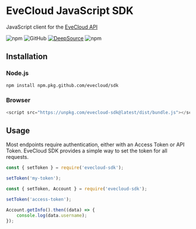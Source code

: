 # EveCloud JavaScript SDK

JavaScript client for the [EveCloud API](https://docs.evecloud.xyz/reference/api)

![npm](https://img.shields.io/npm/v/evecloud-sdk)
![GitHub](https://img.shields.io/github/license/EveCloud/sdk)
[![DeepSource](https://app.deepsource.com/gh/EveCloud/sdk.svg/?label=active+issues&token=_Vn3wXUTEY0WgVsyE3UOtrg8)](https://app.deepsource.com/gh/EveCloud/sdk/)
![npm](https://img.shields.io/npm/dt/evecloud-sdk)

## Installation

### Node.js

```bash
npm install npm.pkg.github.com/evecloud/sdk
```

### Browser

```js
<script src="https://unpkg.com/evecloud-sdk@latest/dist/bundle.js"></script>
```

## Usage

Most endpoints require authentication, either with an Access Token or API Token. 
EveCloud SDK provides a simple way to set the token for all requests.

```js
const { setToken } = require('evecloud-sdk');

setToken('my-token');
```

```js
const { setToken, Account } = require('evecloud-sdk');

setToken('access-token');

Account.getInfo().then((data) => {
    console.log(data.username);
});
```